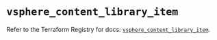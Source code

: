 # `vsphere_content_library_item`

Refer to the Terraform Registry for docs: [`vsphere_content_library_item`](https://registry.terraform.io/providers/vmware/vsphere/2.13.0/docs/resources/content_library_item).
